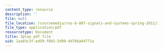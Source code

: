 ```yaml
---
content_type: resource
description: ''
file: null
file_location: /coursemedia/res-6-007-signals-and-systems-spring-2011/1aa03c3fed59f6b55d994d766a94771a_P5Ce9tbK86M.pdf
file_type: application/pdf
resourcetype: Document
title: 3play pdf file
uid: 1aa03c3f-ed59-f6b5-5d99-4d766a94771a
---
```

